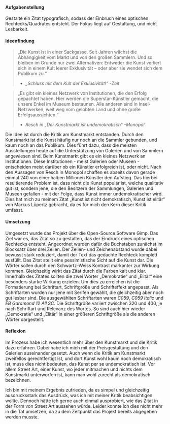#### Aufgabenstellung
Gestalte ein Zitat typografisch, sodass der Einbruch eines optischen Rechtecks/Quadrates entsteht. Der Fokus liegt auf Gestaltung, und nicht Lesbarkeit.
#### Ideenfindung
>„Die Kunst ist in einer Sackgasse. Seit Jahren wächst die Abhängigkeit vom Markt und von den großen Sammlern. Und so bleiben im Grunde nur zwei Alternativen: Entweder die Kunst verliert sich in einem Kult leerer Exklusivität – oder aber sie wendet sich dem Publikum zu.“
> - *„Schluss mit dem Kult der Exklusivität!“ -Zeit*

> „Es gibt ein kleines Netzwerk von Institutionen, die den Erfolg gepachtet haben. Hier werden die Superstar-Künstler gemacht, die unsere Enkel im Museum bestaunen. Alle anderen sind in Insel-Netzwerken, weit weg vom gelobten Land und ohne große Erfolgsaussichten.“
> - *Resch in „Der Kunstmarkt ist undemokratisch“ -Monopol*

Die Idee ist durch die Kritik am Kunstmarkt entstanden. Durch den Kunstmarkt ist die Kunst häufig nur noch an die Sammler gebunden, und kaum noch an das Publikum. Dies führt dazu, dass die meisten Ausstellungen heute auf die Unterstützung von Galerien und von Sammlern angewiesen sind.
Beim Kunstmarkt gibt es ein kleines Netzwerk an Institutionen. Diese Institutionen - meist Galerien oder Museen - entscheiden meist darüber ob ein Künstler erfolgreich ist, oder nicht. Nach den Aussagen von Resch in Monopol schaffen es abseits davon gerade einmal 240 von einer halben Millionen Künstler den Aufstieg.
Das hierbei resultierende Problem ist, dass nicht die Kunst populär ist, welche qualitativ gut ist, sondern jene, die den Besitzern der Sammlungen, Galerien und Museen gefallen - mit der Folge, dass Kunst immer undemokratischer wird.
Dies hat mich zu meinem Zitat „Kunst ist nicht demokratisch, Kunst ist elitär“ von Markus Lüpertz gebracht, da es für mich den Kern dieser Kritik umfasst.
#### Umsetzung
Umgesetzt wurde das Projekt über die Open-Source Software Gimp. Das Ziel war es, das Zitat so zu gestalten, das der Eindruck eines optischen Rechtecks entsteht. Angeordnet wurden dafür die Buchstaben zunächst im Blocksatz über drei Zeilen. Der Zeilen- und Zeichenabstand wurde dabei bewusst stark reduziert, damit der Text das gedachte Rechteck komplett ausfüllt. 
Das Zitat stellt eine pessimistische Sicht auf die Kunst dar. Die Wörter sollen durch den Schwartz-Weiss Kontrast markanter zur Wirkung kommen. Gleichzeitig wirkt das Zitat durch die Farben kalt und klar.
Innerhalb des Zitates sollten die zwei Wörter „Demokratie“ und „Elitär“ eine besonders starke Wirkung erzielen. Um dies zu erreichen ist die Formatierung bei Schriftart, Schriftgröße und Schrifteffekt angepasst. Als Schriftarten wurden nur jene mit Serifen gewählt, die gleichzeitig aber noch gut lesbar sind. Die ausgewählten Schriftarten waren *C059*, *C059 Italic* und *EB Garamond 12 All SC*.
Die Schriftgröße variiert zwischen 320 und 400, je nach Schriftart und Relevanz des Wortes. So sind auch hier wieder „Demokratie“ und „Elitär“ in einer größeren Schriftgröße als die anderen Wörter dargestellt.
#### Reflexion
Im Prozess habe ich wesentlich mehr über den Kunstmarkt und die Kritik dazu erfahren. Dabei habe ich mich mit der Preisgestaltung und den Galerien auseinander gesetzt.
Auch wenn die Kritik am Kunstmarkt zweifellos gerechtfertigt ist, und dort Kunst wohl kaum noch demokratisch ist, muss dies nicht bedeuten, das Kunst per se undemokratisch ist. Vor allem Street Art, einer Kunst, wo jeder mitmachen und nichts dem Kunstmarkt unterworfen ist, kann man wohl zurecht als demokratisch bezeichnen. 

Ich bin mit meinem Ergebnis zufrieden, da es simpel und gleichzeitig ausdrucksstark das Ausdrück, was ich mit meiner Kritik beabsichtigen wollte. Dennoch hätte ich gerne auch einmal ausprobiert, wie das Zitat in der Form von Street Art aussehen würde. Leider konnte ich dies nicht mehr in die Tat umsetzen, da zu dem Zeitpunkt das Projekt bereits abgegeben werden musste.